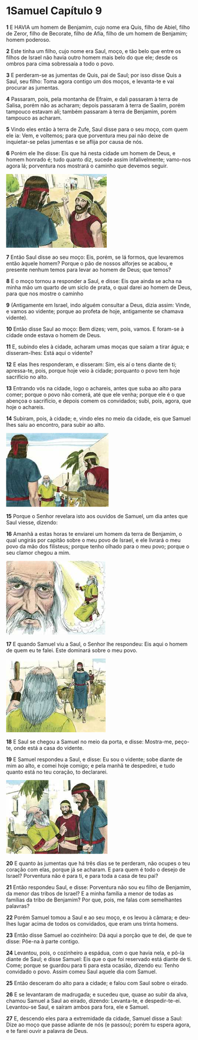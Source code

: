 # 1Samuel Capítulo 9

**1** 	E HAVIA um homem de Benjamim, cujo nome era Quis, filho de Abiel, filho de Zeror, filho de Becorate, filho de Afia, filho de um homem de Benjamim; homem poderoso.

**2** 	Este tinha um filho, cujo nome era Saul, moço, e tão belo que entre os filhos de Israel não havia outro homem mais belo do que ele; desde os ombros para cima sobressaía a todo o povo.

**3** 	E perderam-se as jumentas de Quis, pai de Saul; por isso disse Quis a Saul, seu filho: Toma agora contigo um dos moços, e levanta-te e vai procurar as jumentas.

**4** 	Passaram, pois, pela montanha de Efraim, e dali passaram à terra de Salisa, porém não as acharam; depois passaram à terra de Saalim, porém tampouco estavam ali; também passaram à terra de Benjamim, porém tampouco as acharam.

**5** 	Vindo eles então à terra de Zufe, Saul disse para o seu moço, com quem ele ia: Vem, e voltemos; para que porventura meu pai não deixe de inquietar-se pelas jumentas e se aflija por causa de nós.

**6** 	Porém ele lhe disse: Eis que há nesta cidade um homem de Deus, e homem honrado é; tudo quanto diz, sucede assim infalivelmente; vamo-nos agora lá; porventura nos mostrará o caminho que devemos seguir.

![](../Images/SweetPublishing/9-9-1.jpg) 

**7** 	Então Saul disse ao seu moço: Eis, porém, se lá formos, que levaremos então àquele homem? Porque o pão de nossos alforjes se acabou, e presente nenhum temos para levar ao homem de Deus; que temos?

**8** 	E o moço tornou a responder a Saul, e disse: Eis que ainda se acha na minha mão um quarto de um siclo de prata, o qual darei ao homem de Deus, para que nos mostre o caminho

**9** 	(Antigamente em Israel, indo alguém consultar a Deus, dizia assim: Vinde, e vamos ao vidente; porque ao profeta de hoje, antigamente se chamava vidente).

**10** 	Então disse Saul ao moço: Bem dizes; vem, pois, vamos. E foram-se à cidade onde estava o homem de Deus.

**11** 	E, subindo eles à cidade, acharam umas moças que saíam a tirar água; e disseram-lhes: Está aqui o vidente?

**12** 	E elas lhes responderam, e disseram: Sim, eis aí o tens diante de ti; apressa-te, pois, porque hoje veio à cidade; porquanto o povo tem hoje sacrifício no alto.

**13** 	Entrando vós na cidade, logo o achareis, antes que suba ao alto para comer; porque o povo não comerá, até que ele venha; porque ele é o que abençoa o sacrifício, e depois comem os convidados; subi, pois, agora, que hoje o achareis.

**14** 	Subiram, pois, à cidade; e, vindo eles no meio da cidade, eis que Samuel lhes saiu ao encontro, para subir ao alto.

![](../Images/SweetPublishing/9-9-2.jpg) 

**15** 	Porque o Senhor revelara isto aos ouvidos de Samuel, um dia antes que Saul viesse, dizendo:

**16** 	Amanhã a estas horas te enviarei um homem da terra de Benjamim, o qual ungirás por capitão sobre o meu povo de Israel, e ele livrará o meu povo da mão dos filisteus; porque tenho olhado para o meu povo; porque o seu clamor chegou a mim.

![](../Images/SweetPublishing/9-9-3.jpg) 

**17** 	E quando Samuel viu a Saul, o Senhor lhe respondeu: Eis aqui o homem de quem eu te falei. Este dominará sobre o meu povo.

![](../Images/SweetPublishing/9-9-4.jpg) 

**18** 	E Saul se chegou a Samuel no meio da porta, e disse: Mostra-me, peço-te, onde está a casa do vidente.

**19** 	E Samuel respondeu a Saul, e disse: Eu sou o vidente; sobe diante de mim ao alto, e comei hoje comigo; e pela manhã te despedirei, e tudo quanto está no teu coração, to declararei.

![](../Images/SweetPublishing/9-9-5.jpg) 

**20** 	E quanto às jumentas que há três dias se te perderam, não ocupes o teu coração com elas, porque já se acharam. E para quem é todo o desejo de Israel? Porventura não é para ti, e para toda a casa de teu pai?

**21** 	Então respondeu Saul, e disse: Porventura não sou eu filho de Benjamim, da menor das tribos de Israel? E a minha família a menor de todas as famílias da tribo de Benjamim? Por que, pois, me falas com semelhantes palavras?

**22** 	Porém Samuel tomou a Saul e ao seu moço, e os levou à câmara; e deu-lhes lugar acima de todos os convidados, que eram uns trinta homens.

**23** 	Então disse Samuel ao cozinheiro: Dá aqui a porção que te dei, de que te disse: Põe-na à parte contigo.

**24** 	Levantou, pois, o cozinheiro a espádua, com o que havia nela, e pô-la diante de Saul; e disse Samuel: Eis que o que foi reservado está diante de ti. Come; porque se guardou para ti para esta ocasião, dizendo eu: Tenho convidado o povo. Assim comeu Saul aquele dia com Samuel.

**25** 	Então desceram do alto para a cidade; e falou com Saul sobre o eirado.

**26** 	E se levantaram de madrugada; e sucedeu que, quase ao subir da alva, chamou Samuel a Saul ao eirado, dizendo: Levanta-te, e despedir-te-ei. Levantou-se Saul, e saíram ambos para fora, ele e Samuel.

**27** 	E, descendo eles para a extremidade da cidade, Samuel disse a Saul: Dize ao moço que passe adiante de nós (e passou); porém tu espera agora, e te farei ouvir a palavra de Deus.


